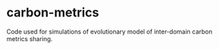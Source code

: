 # carbon-metrics
Code used for simulations of evolutionary model of inter-domain carbon metrics sharing.
